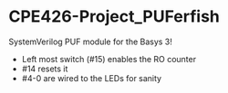 # CPE426-Project_PUFerfish
 
SystemVerilog PUF module for the Basys 3!

- Left most switch (#15) enables the RO counter
- #14 resets it
- #4-0 are wired to the LEDs for sanity

